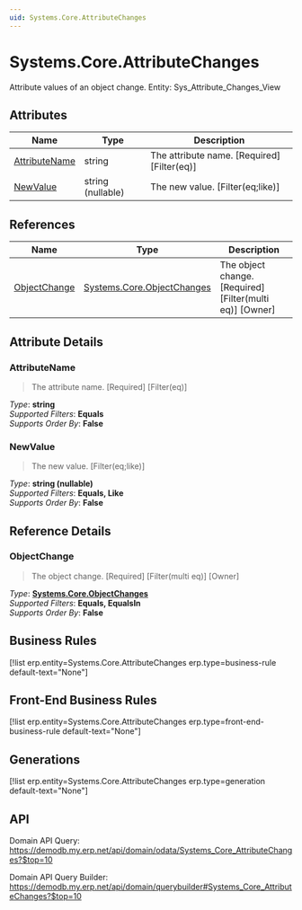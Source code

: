 ```yaml
---
uid: Systems.Core.AttributeChanges
---
```

# Systems.Core.AttributeChanges

Attribute values of an object change. Entity: Sys_Attribute_Changes_View

## Attributes

| Name | Type | Description |
| ---- | ---- | --- |
| [AttributeName](Systems.Core.AttributeChanges.md#AttributeName) | string | The attribute name. [Required] [Filter(eq)] 
| [NewValue](Systems.Core.AttributeChanges.md#NewValue) | string (nullable) | The new value. [Filter(eq;like)] 

## References

| Name | Type | Description |
| ---- | ---- | --- |
| [ObjectChange](Systems.Core.AttributeChanges.md#ObjectChange) | [Systems.Core.ObjectChanges](Systems.Core.ObjectChanges.md) | The object change. [Required] [Filter(multi eq)] [Owner] |


## Attribute Details

### AttributeName

> The attribute name. [Required] [Filter(eq)]

_Type_: **string**  
_Supported Filters_: **Equals**  
_Supports Order By_: **False**  

### NewValue

> The new value. [Filter(eq;like)]

_Type_: **string (nullable)**  
_Supported Filters_: **Equals, Like**  
_Supports Order By_: **False**  


## Reference Details

### ObjectChange

> The object change. [Required] [Filter(multi eq)] [Owner]

_Type_: **[Systems.Core.ObjectChanges](Systems.Core.ObjectChanges.md)**  
_Supported Filters_: **Equals, EqualsIn**  
_Supports Order By_: **False**  



## Business Rules

[!list erp.entity=Systems.Core.AttributeChanges erp.type=business-rule default-text="None"]

## Front-End Business Rules

[!list erp.entity=Systems.Core.AttributeChanges erp.type=front-end-business-rule default-text="None"]

## Generations

[!list erp.entity=Systems.Core.AttributeChanges erp.type=generation default-text="None"]

## API

Domain API Query:
<https://demodb.my.erp.net/api/domain/odata/Systems_Core_AttributeChanges?$top=10>

Domain API Query Builder:
<https://demodb.my.erp.net/api/domain/querybuilder#Systems_Core_AttributeChanges?$top=10>

